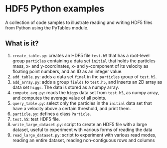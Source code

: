 HDF5 Python examples
====================

A collection of code samples to illustrate reading and writing HDF5
files from Python using the PyTables module.

What is it?
-----------
1. `create_table.py`: creates an HDF5 file `test.h5` that has a
    root-level group `particles` containing a data set `initial` that
    holds the particles mass, x- and y-coordinates, x- and y-component
    of its velocity as floating point numbers, and an ID as an integer
    value.
1. `add_table.py`: adds a data set `final` in the `particles` group of
    `test.h5`.
1. `add_array.py`: adds a group `fields` to `test.h5`, and inserts
    an 2D array as data set `higgs`.  The data is stored as a numpy
    array.
1. `compute_avg.py`: reads the `higgs` data set from `test.h5`, as
    numpy array, and computes the average value of all points.
1. `query_table.py`: select only the particles in the `initial` data set
    that have a velocity above a certain threshold, and print them.
1. `particle.py`: defines a class `Particle`.
1. `test.h5`: test HDF5 file.
1. `write_large_dataset.py`: script to create an HDF5 file with a large
    dataset, useful to experiment with various forms of reading the data
1. `read_large_dataset.py`: script to experiment with various read modes,
    reading an entire dataset, reading non-contiguous rows and columns
